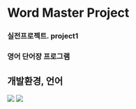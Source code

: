 # Word Master Project
### 실전프로젝트. project1
### 영어 단어장 프로그램

## 개발환경, 언어
<img src="https://img.shields.io/badge/Java-FF7F50?style=flat-square&logo=Java&logoColor=white"/>
<img src="https://img.shields.io/badge/Git-F05032?style=flat&logo=Git&logoColor=white"/>
